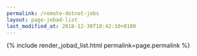 ```yaml
---
permalink: /remote-dotnet-jobs
layout: page-jobad-list
last_modified_at: 2018-12-30T18:42:10+0100
---
```

{% include render_jobad_list.html permalink=page.permalink %}
